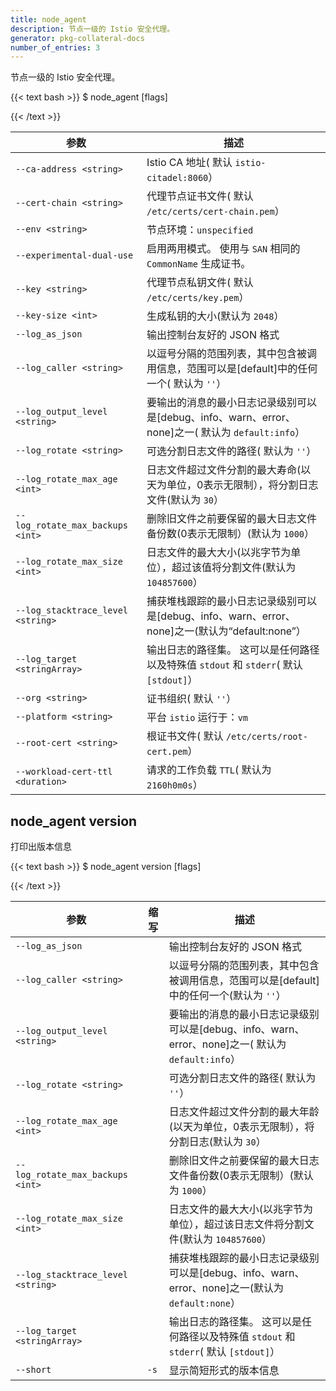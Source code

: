 ```yaml
---
title: node_agent
description: 节点一级的 Istio 安全代理。
generator: pkg-collateral-docs
number_of_entries: 3
---
```


节点一级的 Istio 安全代理。

{{< text bash >}}
$ node_agent [flags]

{{< /text >}}

| 参数 | 描述 |
| --- | --- |
| `--ca-address <string>` | Istio CA 地址( 默认 `istio-citadel:8060`） |
| `--cert-chain <string>` | 代理节点证书文件( 默认 `/etc/certs/cert-chain.pem`） |
| `--env <string>` | 节点环境：`unspecified`| `onprem`| `gcp` | `aws`(默认为 `unspecified`） |
| `--experimental-dual-use` | 启用两用模式。 使用与 `SAN` 相同的 `CommonName` 生成证书。 |
| `--key <string>` | 代理节点私钥文件( 默认 `/etc/certs/key.pem`） |
| `--key-size <int>` | 生成私钥的大小(默认为 `2048`） |
| `--log_as_json` | 输出控制台友好的 JSON 格式 |
| `--log_caller <string>` | 以逗号分隔的范围列表，其中包含被调用信息，范围可以是\[default\]中的任何一个( 默认为 `''`） |
| `--log_output_level <string>` | 要输出的消息的最小日志记录级别可以是\[debug、info、warn、error、none\]之一( 默认为 `default:info`） |
| `--log_rotate <string>` | 可选分割日志文件的路径( 默认为 `''`） |
| `--log_rotate_max_age <int>` | 日志文件超过文件分割的最大寿命(以天为单位，0表示无限制），将分割日志文件(默认为 `30`） |
| `--log_rotate_max_backups <int>` | 删除旧文件之前要保留的最大日志文件备份数(0表示无限制）(默认为 `1000`） |
| `--log_rotate_max_size <int>` | 日志文件的最大大小(以兆字节为单位），超过该值将分割文件(默认为 `104857600`） |
| `--log_stacktrace_level <string>` | 捕获堆栈跟踪的最小日志记录级别可以是\[debug、info、warn、error、none\]之一(默认为“default:none”） |
| `--log_target <stringArray>` | 输出日志的路径集。 这可以是任何路径以及特殊值 `stdout` 和 `stderr`( 默认 `[stdout]`） |
| `--org <string>` | 证书组织( 默认 `''`） |
| `--platform <string>` | 平台 `istio` 运行于：`vm` | `k8s`( 默认 `vm`） |
| `--root-cert <string>` | 根证书文件( 默认 `/etc/certs/root-cert.pem`） |
| `--workload-cert-ttl <duration>` | 请求的工作负载 `TTL`( 默认为 `2160h0m0s`） |

## node\_agent version

打印出版本信息

{{< text bash >}}
$ node_agent version [flags]

{{< /text >}}

| 参数 | 缩写 | 描述 |
| --- | --- | --- |
| `--log_as_json` |  | 输出控制台友好的 JSON 格式 |
| `--log_caller <string>` |  | 以逗号分隔的范围列表，其中包含被调用信息，范围可以是\[default\]中的任何一个(默认为 `''`） |
| `--log_output_level <string>` |  | 要输出的消息的最小日志记录级别可以是\[debug、info、warn、error、none\]之一( 默认为 `default:info`） |
| `--log_rotate <string>` |  | 可选分割日志文件的路径( 默认为 `''`） |
| `--log_rotate_max_age <int>` |  | 日志文件超过文件分割的最大年龄(以天为单位，0表示无限制），将分割日志(默认为 `30`） |
| `--log_rotate_max_backups <int>` |  | 删除旧文件之前要保留的最大日志文件备份数(0表示无限制）(默认为 `1000`） |
| `--log_rotate_max_size <int>` |  | 日志文件的最大大小(以兆字节为单位），超过该日志文件将分割文件(默认为 `104857600`） |
| `--log_stacktrace_level <string>` |  | 捕获堆栈跟踪的最小日志记录级别可以是\[debug、info、warn、error、none\]之一(默认为 `default:none`） |
| `--log_target <stringArray>` |  | 输出日志的路径集。 这可以是任何路径以及特殊值 `stdout` 和 `stderr`( 默认 `[stdout]`） |
| `--short` | `-s` | 显示简短形式的版本信息 |